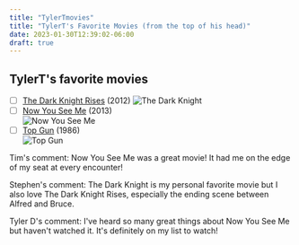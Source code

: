 ```yaml
---
title: "TylerTmovies"
title: "TylerT's Favorite Movies (from the top of his head)"
date: 2023-01-30T12:39:02-06:00
draft: true
---
```


## TylerT's favorite movies


- [ ] [The Dark Knight Rises](https://www.imdb.com/title/tt1345836/) (2012)
![The Dark Knight](https://www.themoviedb.org/t/p/original/85cWkCVftiVs0BVey6pxX8uNmLt.jpg)
- [ ] [Now You See Me](https://www.imdb.com/title/tt1670345/) (2013) <br>
![Now You See Me](https://www.themoviedb.org/t/p/w600_and_h900_bestv2/tWsNYbrqy1p1w6K9zRk0mSchztT.jpg) 
- [ ] [Top Gun](https://www.imdb.com/title/tt0092099/) (1986) <br>
![Top Gun](https://www.themoviedb.org/t/p/w600_and_h900_bestv2/xUuHj3CgmZQ9P2cMaqQs4J0d4Zc.jpg)

Tim's comment: Now You See Me was a great movie! It had me on the edge of my seat at every encounter!

Stephen's comment: The Dark Knight is my personal favorite movie but I also love The Dark Knight Rises, especially the ending scene between Alfred and Bruce. 

Tyler D's comment: I've heard so many great things about Now You See Me but haven't watched it. It's definitely on my list to watch!
